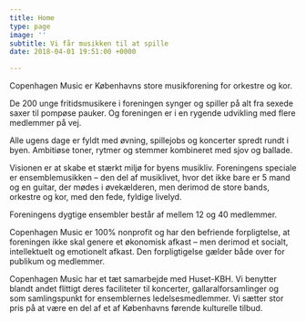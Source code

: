 ```yaml
---
title: Home
type: page
image: ''
subtitle: Vi får musikken til at spille
date: 2018-04-01 19:51:00 +0000

---
```

Copenhagen Music er Københavns store musikforening for orkestre og kor.

De 200 unge fritidsmusikere i foreningen synger og spiller på alt fra sexede saxer til pompøse pauker. Og foreningen er i en rygende udvikling med flere medlemmer på vej.

Alle ugens dage er fyldt med øvning, spillejobs og koncerter spredt rundt i byen. Ambitiøse toner, rytmer og stemmer kombineret med sjov og ballade.

Visionen er at skabe et stærkt miljø for byens musikliv. Foreningens speciale er ensemblemusikken – den del af musiklivet, hvor det ikke bare er 5 mand og en guitar, der mødes i øvekælderen, men derimod de store bands, orkestre og kor, med den fede, fyldige livelyd.

Foreningens dygtige ensembler består af mellem 12 og 40 medlemmer.

Copenhagen Music er 100% nonprofit og har den befriende forpligtelse, at foreningen ikke skal genere et økonomisk afkast – men derimod et socialt, intellektuelt og emotionelt afkast. Den forpligtigelse gælder både over for publikum og medlemmer.

Copenhagen Music har et tæt samarbejde med Huset-KBH. Vi benytter blandt andet flittigt deres faciliteter til koncerter, gallaralforsamlinger og som samlingspunkt for ensemblernes ledelsesmedlemmer. Vi sætter stor pris på at være en del af et af Københavns førende kulturelle tilbud.